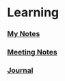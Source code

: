 # Learning

### [My Notes](docs/Notes.md)
### [Meeting Notes](docs/Meeting_Notes.md)
### [Journal](docs/Journal.md)

